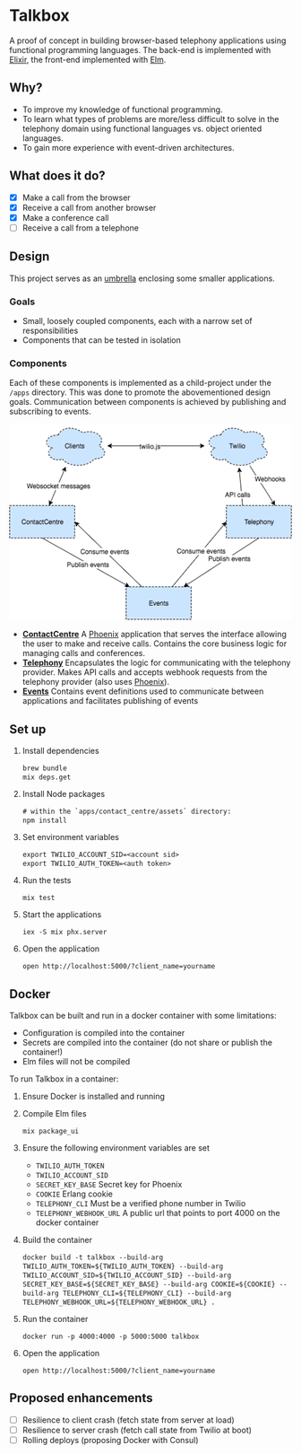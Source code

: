 # Talkbox

A proof of concept in building browser-based telephony applications using functional programming languages. The back-end is implemented with [Elixir](http://elixir-lang.org/), the front-end implemented with [Elm](http://elm-lang.org/).

## Why?

- To improve my knowledge of functional programming.
- To learn what types of problems are more/less difficult to solve in the telephony domain using functional languages vs. object oriented languages.
- To gain more experience with event-driven architectures.

## What does it do?

- [x] Make a call from the browser
- [x] Receive a call from another browser
- [x] Make a conference call
- [ ] Receive a call from a telephone

## Design

This project serves as an [umbrella](https://elixirschool.com/lessons/advanced/umbrella-projects/) enclosing some smaller applications.

### Goals

- Small, loosely coupled components, each with a narrow set of responsibilities
- Components that can be tested in isolation

### Components

Each of these components is implemented as a child-project under the `/apps` directory. This was done to promote the abovementioned design goals. Communication between components is achieved by publishing and subscribing to events.

![Architecture](images/Talkbox.png)

- **[ContactCentre](apps/contact_centre)** A [Phoenix](http://www.phoenixframework.org/) application that serves the interface allowing the user to make and receive calls. Contains the core business logic for managing calls and conferences.
- **[Telephony](apps/telephony)** Encapsulates the logic for communicating with the telephony provider. Makes API calls and accepts webhook requests from the telephony provider (also uses [Phoenix](http://www.phoenixframework.org/)).
- **[Events](apps/events)** Contains event definitions used to communicate between applications and facilitates publishing of events

## Set up

1. Install dependencies

    ```
    brew bundle
    mix deps.get
    ```
    
1. Install Node packages

    ```
    # within the `apps/contact_centre/assets` directory:
    npm install
    ```

1. Set environment variables

    ```
    export TWILIO_ACCOUNT_SID=<account sid>
    export TWILIO_AUTH_TOKEN=<auth token>
    ```

1. Run the tests

    ```
    mix test
    ```

1. Start the applications

    ```
    iex -S mix phx.server
    ```

1. Open the application

    ```
    open http://localhost:5000/?client_name=yourname
    ```

## Docker

Talkbox can be built and run in a docker container with some limitations:

- Configuration is compiled into the container
- Secrets are compiled into the container (do not share or publish the container!)
- Elm files will not be compiled

To run Talkbox in a container:

1. Ensure Docker is installed and running
1. Compile Elm files

    ```
    mix package_ui
    ```
    
1. Ensure the following environment variables are set
    - `TWILIO_AUTH_TOKEN`
    - `TWILIO_ACCOUNT_SID`
    - `SECRET_KEY_BASE` Secret key for Phoenix
    - `COOKIE` Erlang cookie
    - `TELEPHONY_CLI` Must be a verified phone number in Twilio
    - `TELEPHONY_WEBHOOK_URL` A public url that points to port 4000 on the docker container
1. Build the container

    ```
    docker build -t talkbox --build-arg TWILIO_AUTH_TOKEN=${TWILIO_AUTH_TOKEN} --build-arg TWILIO_ACCOUNT_SID=${TWILIO_ACCOUNT_SID} --build-arg SECRET_KEY_BASE=${SECRET_KEY_BASE} --build-arg COOKIE=${COOKIE} --build-arg TELEPHONY_CLI=${TELEPHONY_CLI} --build-arg TELEPHONY_WEBHOOK_URL=${TELEPHONY_WEBHOOK_URL} .
    ```
    
1. Run the container

    ```
    docker run -p 4000:4000 -p 5000:5000 talkbox
    ```
    
1. Open the application

    ```
    open http://localhost:5000/?client_name=yourname
    ```

## Proposed enhancements

- [ ] Resilience to client crash (fetch state from server at load)
- [ ] Resilience to server crash (fetch call state from Twilio at boot)
- [ ] Rolling deploys (proposing Docker with Consul)
